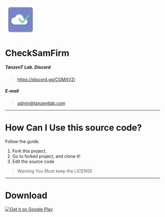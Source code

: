 <img src="art/ic_launcher.png" width="100" height="100">

# CheckSamFirm

##### TanzenT Lab. Discord
> https://discord.gg/CGMXVZj

##### E-mail
> admin@tanzentlab.com

------

# How Can I Use this source code?
Follow the guide.

1. Fork this project.
2. Go to forked project, and clone it!
3. Edit the source code

> Warning
You Must keep the LICENSE

------

# Download
<a href='https://play.google.com/store/apps/details?id=com.tanzentlab.checksamfirm&pcampaignid=MKT-Other-global-all-co-prtnr-py-PartBadge-Mar2515-1'><img alt='Get it on Google Play' src='https://play.google.com/intl/en_us/badges/images/generic/en_badge_web_generic.png' width="350"/></a>